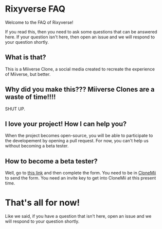 # Rixyverse FAQ
Welcome to the FAQ of Rixyverse!

If you read this, then you need to ask some questions that can be answered here. If your question isn't here, then open an issue and we will respond to your question shortly.

## What is that?
This is a Miiverse Clone, a social media created to recreate the experience of Miiverse, but better.

## Why did you make this??? Miiverse Clones are a waste of time!!!!
SHUT UP.

## I love your project! How I can help you?
When the project becomes open-source, you will be able to participate to the developement by opening a pull request. For now, you can't help us without becoming a beta tester.

## How to become a beta tester?
Well, go to <a href="https://docs.google.com/forms/d/e/1FAIpQLSdjwP-8l-KvVKI_pkhStSh-CET-zILfTNoRvYAPwawGsHf_5w/viewform">this link</a> and then complete the form. You need to be in <a href="https://clonemii.webs.nf">CloneMii</a> to send the form. You need an invite key to get into CloneMii at this present time.

# That's all for now!
Like we said, if you have a question that isn't here, open an issue and we will respond to your question shortly.
